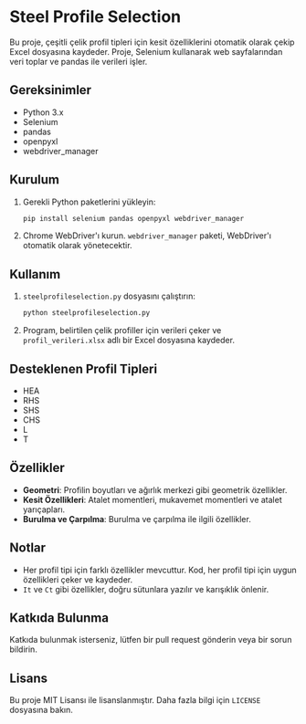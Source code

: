 # Steel Profile Selection

Bu proje, çeşitli çelik profil tipleri için kesit özelliklerini otomatik olarak çekip Excel dosyasına kaydeder. Proje, Selenium kullanarak web sayfalarından veri toplar ve pandas ile verileri işler.

## Gereksinimler

- Python 3.x
- Selenium
- pandas
- openpyxl
- webdriver_manager

## Kurulum

1. Gerekli Python paketlerini yükleyin:

   ```bash
   pip install selenium pandas openpyxl webdriver_manager
   ```

2. Chrome WebDriver'ı kurun. `webdriver_manager` paketi, WebDriver'ı otomatik olarak yönetecektir.

## Kullanım

1. `steelprofileselection.py` dosyasını çalıştırın:

   ```bash
   python steelprofileselection.py
   ```

2. Program, belirtilen çelik profiller için verileri çeker ve `profil_verileri.xlsx` adlı bir Excel dosyasına kaydeder.

## Desteklenen Profil Tipleri

- HEA
- RHS
- SHS
- CHS
- L
- T

## Özellikler

- **Geometri**: Profilin boyutları ve ağırlık merkezi gibi geometrik özellikler.
- **Kesit Özellikleri**: Atalet momentleri, mukavemet momentleri ve atalet yarıçapları.
- **Burulma ve Çarpılma**: Burulma ve çarpılma ile ilgili özellikler.

## Notlar

- Her profil tipi için farklı özellikler mevcuttur. Kod, her profil tipi için uygun özellikleri çeker ve kaydeder.
- `It` ve `Ct` gibi özellikler, doğru sütunlara yazılır ve karışıklık önlenir.

## Katkıda Bulunma

Katkıda bulunmak isterseniz, lütfen bir pull request gönderin veya bir sorun bildirin.

## Lisans

Bu proje MIT Lisansı ile lisanslanmıştır. Daha fazla bilgi için `LICENSE` dosyasına bakın.
